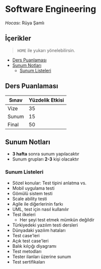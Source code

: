# Software Engineering <!-- omit in toc -->

*Hocası*: Rüya Şamlı

## İçerikler <!-- omit in toc -->

> `HOME` ile yukarı yönelebilirsin.

- [Ders Puanlaması](#ders-puanlamas%C4%B1)
- [Sunum Notları](#sunum-notlar%C4%B1)
  - [Sunum Listeleri](#sunum-listeleri)

## Ders Puanlaması

| Sınav | Yüzdelik Etkisi |
| ----- | --------------- |
| Vize  | 35              |
| Sunum | 15              |
| Final | 50              |

## Sunum Notları

- **3 hafta** sonra sunum yapılacaktır
- Sunum grupları **2-3** kişi olacaktır

### Sunum Listeleri

- Sözel konular: Test tipini anlatma vs.
- Mobil uygulama testi
- Gömülü sistem testi
- Scale ability testi
- Agile ile diğerlerinin farkı
- UML, test için nasıl kullanılır
- Test ilkeleri
  - Her şeyi test etmek mümkün değildir
- Türkiyedeki yazılım testi dersleri
- Dünyadaki yazılım hataları
- Test case'leri
- Açık test case'leri
- Balık kılçığı diyagramı
- Test metodları
- Tester ilanları üzerine sunum
- Test sertifikaları
